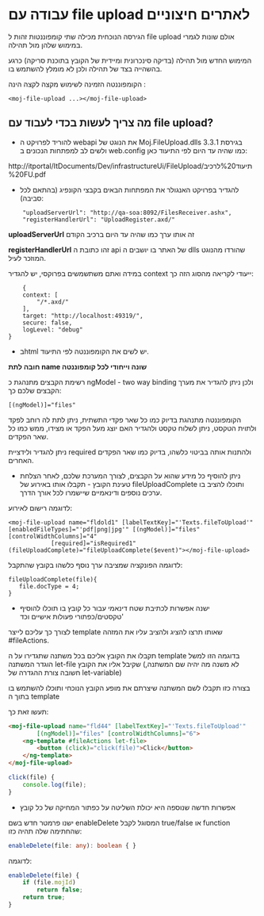 # עבודה עם file upload לאתרים חיצוניים
הגירסה הנוכחית מכילה שתי קומפוננטות זהות ל file upload אולם שונות לגמרי במימוש שלהן מול תהילה.

המימוש החדש מול תהילה (בדיקה סינכרונית ומיידית של הקובץ בתוכנת סריקה) כרגע בהשהייה בצד של תהילה ולכן לא מומלץ להשתמש בו.

הקומפוננטה הזמינה לשימוש מקצה לקצה הינה :
```
<moj-file-upload ...></moj-file-upload>
```
## מה צריך לעשות בכדי לעבוד עם file upload?

*	להוריד לפרויקט ה webapi את הנוגט של Moj.FileUpload.dlls בגירסת 3.3.1 ולשים לב למפתחות הנכונים ב web.config כמו שהיה עד היום לפי התיעוד כאן:

http://itportal/ItDocuments/Dev/infrastructureUi/FileUpload/תיעוד%20לרכיב%20FU.pdf

*	להגדיר בפרויקט האנגולר את המפתחות הבאים בקבצי הקונפיג (בהתאם לכל סביבה):
```
    "uploadServerUrl": "http://qa-soa:8092/FilesReceiver.ashx",
    "registerHandlerUrl": "UploadRegister.axd/"
```

**uploadServerUrl** זה אותו ערך כמו שהיה עד היום ברכיב הקודם

**registerHandlerUrl** זהו כתובת ה api של האתר בו יושבים ה dlls שהורדו מהנוגט המוזכר לעיל.

במידה ואתם משתשמשים בפרוקסי, יש להגדיר context ייעודי לקריאה מהסוג הזה כך:

        {
        context: [
            "/*.axd/"
        ],
        target: "http://localhost:49319/",   
        secure: false,
        logLevel: "debug"
    }


*	בhtml יש לשים את הקומפוננטה לפי התיעוד.

**חובה לתת name שונה וייחודי לכל קומפוננטה**

רשימת הקבצים מתנהגת כ ngModel  -  two way binding ולכן ניתן להגדיר את מערך הקבצים שלכם כך: 
```
[(ngModel)]="files"
```
הקומפוננטה מתנהגת בדיוק כמו כל שאר פקדי התשתית, ניתן לתת לה רוחב לפקד ולתוית הטקסט, ניתן לשלוח טקסט ולהגדיר האם יוצג מעל הפקד או מצידו, ממש כמו כל שאר הפקדים.

ניתן להגדיר ולידציית required ולהתנות אותה בביטוי כלשהו, בדיוק כמו שאר הפקדים האחרים.

- ניתן להוסיף כל מידע שהוא על הקבצים, לצורך המערכת שלכם, לאחר הצלחת טעינת הקובץ  - תקבלו אותו באירוע של fileUploadComplete ותוכלו להציב בו ערכים נוספים ודינאמיים שיישמרו לכל אורך הדרך.

לדוגמה רישום לאירוע:
```
<moj-file-upload name="fldold1" [labelTextKey]="'Texts.fileToUpload'" [enabledFileTypes]="'pdf|png|jpg'" [(ngModel)]="files" [controlWidthColumns]="4"
			[required]="isRequired1" (fileUploadComplete)="fileUploadComplete($event)"></moj-file-upload>
```
לדוגמה הפונקציה שמציבה ערך נוסף כלשהו בקובץ שהתקבל:
```
fileUploadComplete(file){
   file.docType = 4;
}
```

- ישנה אפשרות לכתיבת שטח דינאמי עבור כל קובץ בו תוכלו להוסיף טקסטים/כפתורי פעולות אישיים וכד'

לצורך כך עליכם לייצר template שאותו תרצו להציג ולהציב עליו את המזהה #fileActions. 

תקבלו את הקובץ אליכם בכל משתנה שתגדירו על ה template בדוגמה הזו למשל הוגדר המשתנה let-file שקיבל אליו את הקובץ (לא משנה מה יהיה שם 
המשתנה, חשובה צורת ההגדרה של let-variable) 

בצורה כזו תקבלו לשם המשתנה שיצרתם את מופע הקובץ הנוכחי ותוכלו להשתמש בו בתוך ה template

תעשו זאת כך:
```html
<moj-file-upload name="fld44" [labelTextKey]="'Texts.fileToUpload'"                  [enabledFileTypes]="'pdf|png|jpg'"
        [(ngModel)]="files" [controlWidthColumns]="6">
    <ng-template #fileActions let-file>
        <button (click)="click(file)">Click</button>
    </ng-template>
</moj-file-upload>
```
```typescript
click(file) {
    console.log(file);
}
``` 

- אפשרות חדשה שנוספה היא יכולת השליטה על כפתור המחיקה של כל קובץ

ישנו פרמטר חדש בשם enableDelete
המסוגל לקבל true/false או function שהחתימה שלה תהיה כזו:
```typescript
enableDelete(file: any): boolean { }
```
לדוגמה:
```typescript
enableDelete(file) {
    if (file.mojId)
        return false;
    return true;
}
```


